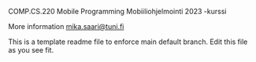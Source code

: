 COMP.CS.220 Mobile Programming
Mobiiliohjelmointi 2023 -kurssi

More information mika.saari@tuni.fi

This is a template readme file to enforce main default branch. Edit this file as you see fit.